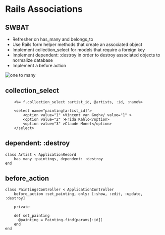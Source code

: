 # Rails Associations 
## SWBAT
- Refresher on has_many and belongs_to
- Use Rails form helper methods that create an associated object
- Implement collection_select for models that require a foreign key
- Implement dependent: :destroy in order to destroy associated objects to normalize database
- Implement a before action 


![one to many](https://guides.rubyonrails.org/images/association_basics/belongs_to.png "one to many")

## collection_select 

```
    <%= f.collection_select :artist_id, @artists, :id, :name%> 

    <select name="painting[artist_id]">
        <option value="1" >Vincent van Gogh</ value="1" >
        <option value="2" >Frida Kahlo</option>
        <option value="3" >Claude Monet</option>
    </select> 

```

## dependent: :destroy

```
class Artist < ApplicationRecord
    has_many :paintings, dependent: :destroy 
end

```

## before_action 

```
class PaintingsController < ApplicationController
    before_action :set_painting, only: [:show, :edit, :update, :destroy]

    private 

    def set_painting
      @painting = Painting.find(params[:id])
    end
end

```
